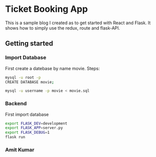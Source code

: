 # Ticket Booking App

This is a sample blog I created as to get started with React and Flask.
It shows how to simply use the redux, route and flask-API.

## Getting started

### Import Database

First create a datebase by name movie.
Steps:

```bash
mysql -u root -p
CREATE DATABASE movie;

mysql -u username -p movie < movie.sql
```

### Backend

First import database

```bash
export FLASK_DEV=development
export FLASK_APP=server.py
export FLASK_DEBUG=1
flask run
```

### Amit Kumar
